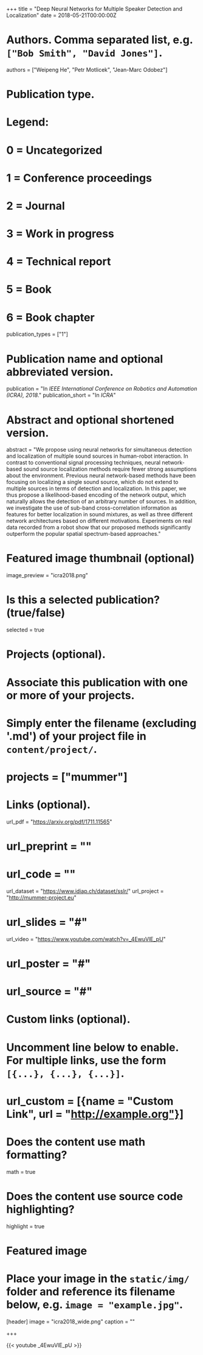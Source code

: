 +++
title = "Deep Neural Networks for Multiple Speaker Detection and Localization"
date = 2018-05-21T00:00:00Z

# Authors. Comma separated list, e.g. `["Bob Smith", "David Jones"]`.
authors = ["Weipeng He", "Petr Motlicek", "Jean-Marc Odobez"]

# Publication type.
# Legend:
# 0 = Uncategorized
# 1 = Conference proceedings
# 2 = Journal
# 3 = Work in progress
# 4 = Technical report
# 5 = Book
# 6 = Book chapter
publication_types = ["1"]

# Publication name and optional abbreviated version.
publication = "In *IEEE International Conference on Robotics and Automation (ICRA), 2018*."
publication_short = "In *ICRA*"

# Abstract and optional shortened version.
abstract = "We propose using neural networks for simultaneous detection and localization of multiple sound sources in human-robot interaction. In contrast to conventional signal processing techniques, neural network-based sound source localization methods require fewer strong assumptions about the environment. Previous neural network-based methods have been focusing on localizing a single sound source, which do not extend to multiple sources in terms of detection and localization. In this paper, we thus propose a likelihood-based encoding of the network output, which naturally allows the detection of an arbitrary number of sources. In addition, we investigate the use of sub-band cross-correlation information as features for better localization in sound mixtures, as well as three different network architectures based on different motivations. Experiments on real data recorded from a robot show that our proposed methods significantly outperform the popular spatial spectrum-based approaches."

# Featured image thumbnail (optional)
image_preview = "icra2018.png"

# Is this a selected publication? (true/false)
selected = true

# Projects (optional).
#   Associate this publication with one or more of your projects.
#   Simply enter the filename (excluding '.md') of your project file in `content/project/`.
# projects = ["mummer"]

# Links (optional).
url_pdf = "https://arxiv.org/pdf/1711.11565"
# url_preprint = ""
# url_code = ""
url_dataset = "https://www.idiap.ch/dataset/sslr/"
url_project = "http://mummer-project.eu"
# url_slides = "#"
url_video = "https://www.youtube.com/watch?v=_4EwuVlE_pU"
# url_poster = "#"
# url_source = "#"

# Custom links (optional).
#   Uncomment line below to enable. For multiple links, use the form `[{...}, {...}, {...}]`.
# url_custom = [{name = "Custom Link", url = "http://example.org"}]

# Does the content use math formatting?
math = true

# Does the content use source code highlighting?
highlight = true

# Featured image
# Place your image in the `static/img/` folder and reference its filename below, e.g. `image = "example.jpg"`.
[header]
image = "icra2018_wide.png"
caption = ""

+++

{{< youtube _4EwuVlE_pU >}}

